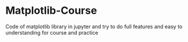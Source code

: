 # Matplotlib-Course
Code of matplotlib library in jupyter and try to do full features and easy to understanding for course and practice 

